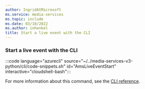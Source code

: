 ```yaml
---
author: IngridAtMicrosoft
ms.service: media-services
ms.topic: include
ms.date: 03/10/2022
ms.author: inhenkel
title: Start a live event with the CLI
---
```


### Start a live event with the CLI

:::code language="azurecli" source="~/../media-services-v3-python/cli/code-snippets.sh" id="AmsLiveEventStart" interactive="cloudshell-bash":::

For more information about this command, see the [CLI reference](/cli/azure/ams/ams/live-event?view=azure-cli-latest#az-ams-live-event-start).
